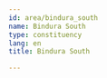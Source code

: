 ```yaml
---
id: area/bindura_south
name: Bindura South
type: constituency
lang: en
title: Bindura South

---
```

